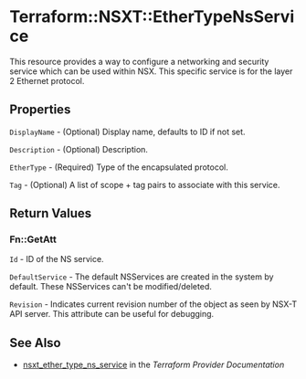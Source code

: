 # Terraform::NSXT::EtherTypeNsService

This resource provides a way to configure a networking and security service which can be used within NSX. This specific service is for the layer 2 Ethernet protocol.

## Properties

`DisplayName` - (Optional) Display name, defaults to ID if not set.

`Description` - (Optional) Description.

`EtherType` - (Required) Type of the encapsulated protocol.

`Tag` - (Optional) A list of scope + tag pairs to associate with this service.


## Return Values

### Fn::GetAtt

`Id` - ID of the NS service.

`DefaultService` - The default NSServices are created in the system by default. These NSServices can't be modified/deleted.

`Revision` - Indicates current revision number of the object as seen by NSX-T API server. This attribute can be useful for debugging.

## See Also

* [nsxt_ether_type_ns_service](https://www.terraform.io/docs/providers/nsxt/r/ether_type_ns_service.html) in the _Terraform Provider Documentation_